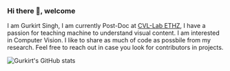 ### Hi there 👋, welcome

I am Gurkirt Singh, I am currently Post-Doc at [CVL-Lab ETHZ](https://vision.ee.ethz.ch/), I have a passion for teaching machine to understand visual content. I am interested in Computer Vision. I like to share as much of code as possbile from my research. Feel free to reach out in case you look for contributors in projects.

<!-- <a href="https://github.com/IemProg/github-readme-stats">
  <img align="center" src="https://github-readme-stats.anuraghazra1.vercel.app/api?username=gurkirt&show_icons=true&include_all_commits=true&theme=radical" alt="Gurkirt's github stats" />
</a> -->

![Gurkirt's GitHub stats](https://github-readme-stats.vercel.app/api?username=gurkirt&count_private=true)


<!--
**gurkirt/gurkirt** is a ✨ _special_ ✨ repository because its `README.md` (this file) appears on your GitHub profile.

Here are some ideas to get you started:

- 🔭 I’m currently working on ...
- 🌱 I’m currently learning ...
- 👯 I’m looking to collaborate on ...
- 🤔 I’m looking for help with ...
- 💬 Ask me about ...
- 📫 How to reach me: ...
- 😄 Pronouns: ...
- ⚡ Fun fact: ...
-->
